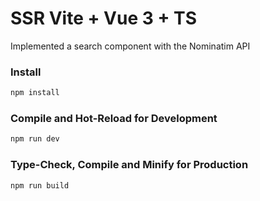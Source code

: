 # SSR Vite + Vue 3 + TS

Implemented a search component with the Nominatim API

### Install

```sh
npm install
```

### Compile and Hot-Reload for Development

```sh
npm run dev
```

### Type-Check, Compile and Minify for Production

```sh
npm run build
```
